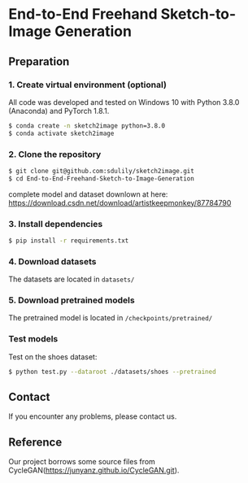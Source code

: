 # End-to-End Freehand Sketch-to-Image Generation 

## Preparation

### 1. Create virtual environment (optional)
All code was developed and tested on Windows 10  with Python 3.8.0 (Anaconda) and PyTorch 1.8.1.

```bash
$ conda create -n sketch2image python=3.8.0
$ conda activate sketch2image
```

### 2. Clone the repository
```bash
$ git clone git@github.com:sdulily/sketch2image.git
$ cd End-to-End-Freehand-Sketch-to-Image-Generation
```
complete model and dataset downlown at here:
https://download.csdn.net/download/artistkeepmonkey/87784790
### 3. Install dependencies
```bash
$ pip install -r requirements.txt
```

### 4. Download datasets

The datasets are located in `datasets/`
### 5. Download pretrained models
The pretrained model is located in `/checkpoints/pretrained/`
### Test models

Test on the shoes dataset:
```bash
$ python test.py --dataroot ./datasets/shoes --pretrained
```

## Contact

If you encounter any problems, please contact us.
## Reference
Our project borrows some source files from CycleGAN(https://junyanz.github.io/CycleGAN.git). 
